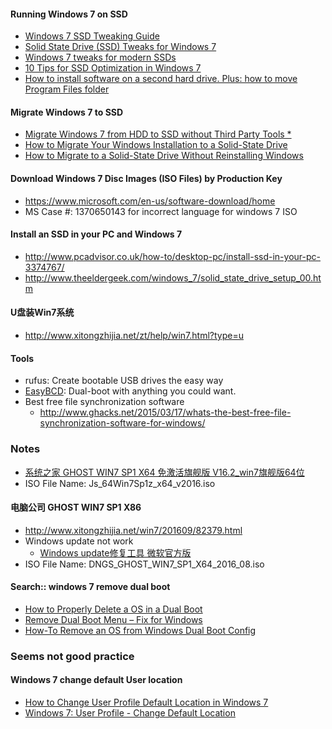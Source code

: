 
#### Running Windows 7 on SSD
* [Windows 7 SSD Tweaking Guide](http://www.overclock.net/t/1133897/windows-7-ssd-tweaking-guide)
* [Solid State Drive (SSD) Tweaks for Windows 7](https://www.computing.net/howtos/show/solid-state-drive-ssd-tweaks-for-windows-7/552.html)
* [Windows 7 tweaks for modern SSDs](http://www.pcadvisor.co.uk/how-to/windows/windows-7-tweaks-for-modern-ssds-3374812/)
* [10 Tips for SSD Optimization in Windows 7](http://www.disk-partition.com/kb/tips-ssd-optimization-windows7-1.html)
* [How to install software on a second hard drive. Plus: how to move Program Files folder](http://www.pcadvisor.co.uk/how-to/windows/how-install-software-second-hard-drive-move-program-files-folder-in-windows-3500581/)

#### Migrate Windows 7 to SSD
* [Migrate Windows 7 from HDD to SSD without Third Party Tools *](http://www.disk-partition.com/kb/migrate-win7-ssd.html)
* [How to Migrate Your Windows Installation to a Solid-State Drive](http://www.howtogeek.com/97242/how-to-migrate-windows-7-to-a-solid-state-drive/)
* [How to Migrate to a Solid-State Drive Without Reinstalling Windows](http://lifehacker.com/5837543/how-to-migrate-to-a-solid-state-drive-without-reinstalling-windows)

#### Download Windows 7 Disc Images (ISO Files) by Production Key
* https://www.microsoft.com/en-us/software-download/home
* MS Case #: 1370650143 for incorrect language for windows 7 ISO

#### Install an SSD in your PC and Windows 7
* http://www.pcadvisor.co.uk/how-to/desktop-pc/install-ssd-in-your-pc-3374767/
* http://www.theeldergeek.com/windows_7/solid_state_drive_setup_00.htm

#### U盘装Win7系统
* http://www.xitongzhijia.net/zt/help/win7.html?type=u

#### Tools
* rufus: Create bootable USB drives the easy way
* [EasyBCD](http://neosmart.net/EasyBCD/): Dual-boot with anything you could want.
* Best free file synchronization software
  + http://www.ghacks.net/2015/03/17/whats-the-best-free-file-synchronization-software-for-windows/

### Notes
* [系统之家 GHOST WIN7 SP1 X64 免激活旗舰版 V16.2_win7旗舰版64位](http://www.mohuishou.com/win7/1228.html)
* ISO File Name: Js_64Win7Sp1z_x64_v2016.iso

#### 电脑公司 GHOST WIN7 SP1 X86
* http://www.xitongzhijia.net/win7/201609/82379.html
* Windows update not work
  - [Windows update修复工具 微软官方版](http://www.doudouxitong.net/tools/xiaogongju/2014/0320/694.html)
* ISO File Name: DNGS_GHOST_WIN7_SP1_X64_2016_08.iso

#### Search:: windows 7 remove dual boot
* [How to Properly Delete a OS in a Dual Boot](http://www.sevenforums.com/tutorials/210983-dual-boot-delete-os.html)
* [Remove Dual Boot Menu – Fix for Windows](https://neosmart.net/wiki/remove-dual-boot-menu/)
* [How-To Remove an OS from Windows Dual Boot Config](https://www.groovypost.com/howto/howto/how-to-remove-an-os-from-windows-dual-boot-config/)

### Seems not good practice
#### Windows 7 change default User location
* [How to Change User Profile Default Location in Windows 7](https://www.nextofwindows.com/how-to-change-user-profile-default-location-in-windows-7)
* [Windows 7: User Profile - Change Default Location](http://www.sevenforums.com/tutorials/87555-user-profile-change-default-location.html)

